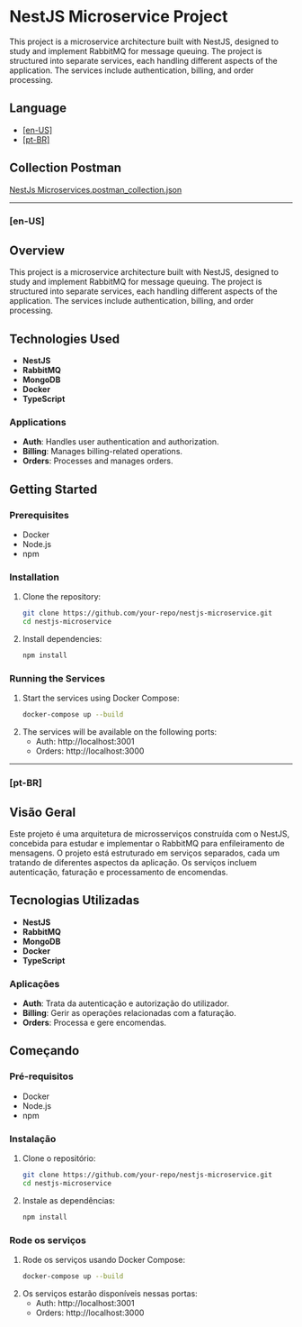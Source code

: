 # NestJS Microservice Project
This project is a microservice architecture built with NestJS, designed to study and implement RabbitMQ for message queuing. The project is structured into separate services, each handling different aspects of the application. The services include authentication, billing, and order processing.

## Language

<!--ts-->
  * [[en-US]](#Overview)
  * [[pt-BR]](#Visão-Geral)
<!--te-->

## Collection Postman
[NestJs Microservices.postman_collection.json](https://github.com/user-attachments/files/16120993/NestJs.Microservices.postman_collection.json)

------------------------
### [en-US]
## Overview

This project is a microservice architecture built with NestJS, designed to study and implement RabbitMQ for message queuing. The project is structured into separate services, each handling different aspects of the application. The services include authentication, billing, and order processing.

## Technologies Used

- **NestJS**
- **RabbitMQ**
- **MongoDB**
- **Docker**
- **TypeScript**
  
### Applications

- **Auth**: Handles user authentication and authorization.
- **Billing**: Manages billing-related operations.
- **Orders**: Processes and manages orders.

## Getting Started

### Prerequisites

- Docker
- Node.js
- npm

### Installation

1. Clone the repository:
   ```bash
   git clone https://github.com/your-repo/nestjs-microservice.git
   cd nestjs-microservice
2. Install dependencies:
   ```bash
   npm install

### Running the Services
1. Start the services using Docker Compose:
   ```bash
   docker-compose up --build
2. The services will be available on the following ports:
   - Auth: http://localhost:3001
   - Orders: http://localhost:3000

---------------------
### [pt-BR]
## Visão Geral

Este projeto é uma arquitetura de microsserviços construída com o NestJS, concebida para estudar e implementar o RabbitMQ para enfileiramento de mensagens. O projeto está estruturado em serviços separados, cada um tratando de diferentes aspectos da aplicação. Os serviços incluem autenticação, faturação e processamento de encomendas.

## Tecnologias Utilizadas

- **NestJS**
- **RabbitMQ**
- **MongoDB**
- **Docker**
- **TypeScript**
  
### Aplicações

- **Auth**: Trata da autenticação e autorização do utilizador.
- **Billing**: Gerir as operações relacionadas com a faturação.
- **Orders**: Processa e gere encomendas.

## Começando

### Pré-requisitos

- Docker
- Node.js
- npm

### Instalação

1. Clone o repositório:
   ```bash
   git clone https://github.com/your-repo/nestjs-microservice.git
   cd nestjs-microservice
2. Instale as dependências:
   ```bash
   npm install

### Rode os serviços
1. Rode os serviços usando Docker Compose:
   ```bash
   docker-compose up --build
2. Os serviços estarão disponíveis nessas portas:
   - Auth: http://localhost:3001
   - Orders: http://localhost:3000
